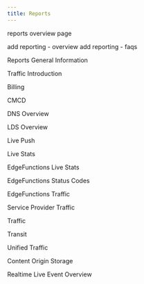 ```yaml
---
title: Reports
---
```

reports overview page

add reporting - overview
add reporting - faqs

Reports
General Information

Traffic
Introduction

Billing

CMCD

DNS Overview

LDS Overview

Live Push

Live Stats

EdgeFunctions Live Stats

EdgeFunctions Status Codes

EdgeFunctions Traffic

Service Provider Traffic

Traffic

Transit

Unified Traffic

Content
Origin Storage

Realtime Live Event Overview
